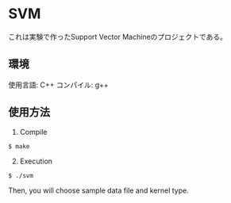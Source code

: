 # SVM
これは実験で作ったSupport Vector Machineのプロジェクトである。

## 環境
使用言語: C++
コンパイル: g++

## 使用方法
1. Compile
```
$ make
```

2. Execution
```
$ ./svm
```

Then, you will choose sample data file and kernel type.

